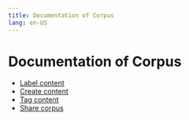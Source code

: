 ```yaml
---
title: Documentation of Corpus
lang: en-US
---
```


# Documentation of Corpus

- [Label content](../documentation/label-content.md)
- [Create content](../documentation/create-content.md)
- [Tag content](../documentation/tag-content.md)
- [Share corpus](../documentation/share-corpus.md)